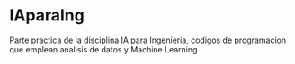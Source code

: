 # IAparaIng
Parte practica de la disciplina IA para Ingenieria, codigos de programacion que emplean analisis de datos y Machine Learning
